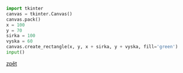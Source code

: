 ```python
import tkinter
canvas = tkinter.Canvas()
canvas.pack()
x = 100
y = 70
sirka = 100
vyska = 60
canvas.create_rectangle(x, y, x + sirka, y + vyska, fill='green')
input()
```
[zpět](../../programovani_uvod.md#úkol-9-1)
